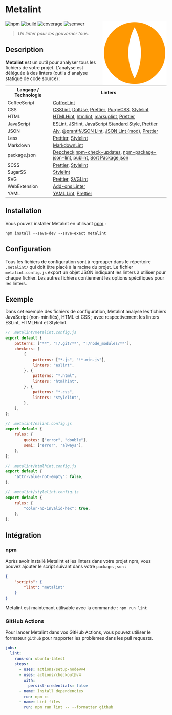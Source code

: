 # Metalint

<!-- Utiliser du HTML (avec l'attribut "align" obsolète) pour faire flotter
     l'image à droite. -->
<!-- markdownlint-disable-next-line no-inline-html-->
<img src="asset/logo.svg" align="right" alt="">

[![npm][img-npm]][link-npm]
[![build][img-build]][link-build]
[![coverage][img-coverage]][link-coverage]
[![semver][img-semver]][link-semver]

> _Un linter pour les gouverner tous._

## Description

**Metalint** est un outil pour analyser tous les fichiers de votre projet.
L'analyse est déléguée à des linters (outils d'analyse statique de code
source) :

<!-- markdownlint-disable no-inline-html -->
<table>
  <tr>
    <th>Langage / Technologie</th>
    <th>Linters</th>
  </tr>
  <tr>
    <td>CoffeeScript</td>
    <td>
      <a title="@coffeelint/cli"
         href="https://www.npmjs.com/package/@coffeelint/cli">CoffeeLint</a>
    </td>
  </tr>
  <tr>
    <td>CSS</td>
    <td>
      <a title="csslint"
         href="https://www.npmjs.com/package/csslint">CSSLint</a>,
      <a title="doiuse" href="https://www.npmjs.com/package/doiuse">DoIUse</a>,
      <a title="prettier"
         href="https://www.npmjs.com/package/prettier">Prettier</a>,
      <a title="purgecss"
         href="https://www.npmjs.com/package/purgecss">PurgeCSS</a>,
      <a title="stylelint"
         href="https://www.npmjs.com/package/stylelint">Stylelint</a>
   </td>
  </tr>
  <tr>
    <td>HTML</td>
    <td>
      <a title="htmlhint"
         href="https://www.npmjs.com/package/htmlhint">HTMLHint</a>,
      <a title="htmllint"
         href="https://www.npmjs.com/package/htmllint">htmllint</a>,
      <a title="markuplint"
         href="https://www.npmjs.com/package/markuplint">markuplint</a>,
      <a title="prettier"
         href="https://www.npmjs.com/package/prettier">Prettier</a>
    </td>
  </tr>
  <tr>
    <td>JavaScript</td>
    <td>
      <a title="eslint" href="https://www.npmjs.com/package/eslint">ESLint</a>,
      <a title="jshint" href="https://www.npmjs.com/package/jshint">JSHint</a>,
      <a title="standard"
         href="https://www.npmjs.com/package/standard">JavaScript Standard
        Style</a>,
      <a title="prettier"
         href="https://www.npmjs.com/package/prettier">Prettier</a>
    </td>
  </tr>
  <tr>
    <td>JSON</td>
    <td>
      <a title="ajv" href="https://www.npmjs.com/package/ajv">Ajv</a>,
      <a title="@prantlf/jsonlint"
         href="https://www.npmjs.com/package/@prantlf/jsonlint">@prantlf/JSON
        Lint</a>,
      <a title="jsonlint-mod"
         href="https://www.npmjs.com/package/jsonlint-mod">JSON Lint (mod)</a>,
      <a title="prettier"
         href="https://www.npmjs.com/package/prettier">Prettier</a>
    </td>
  </tr>
  <tr>
    <td>Less</td>
    <td>
      <a title="prettier"
         href="https://www.npmjs.com/package/prettier">Prettier</a>,
      <a title="stylelint"
         href="https://www.npmjs.com/package/stylelint">Stylelint</a>
    </td>
  </tr>
  <tr>
    <td>Markdown</td>
    <td>
      <a title="markdownlint"
         href="https://www.npmjs.com/package/markdownlint">MarkdownLint</a>
    </td>
  </tr>
  <tr>
    <td>package.json</td>
    <td>
      <a title="depcheck"
         href="https://www.npmjs.com/package/depcheck">Depcheck</a>
      <a title="npm-check-updates"
         href="https://www.npmjs.com/package/npm-check-updates"
         >npm-check-updates</a>,
      <a title="npm-package-json-lint"
         href="https://www.npmjs.com/package/npm-package-json-lint"
         >npm-package-json-lint</a>,
      <a title="publint"
         href="https://www.npmjs.com/package/publint">publint</a>,
      <a title="sort-package-json"
         href="https://www.npmjs.com/package/sort-package-json">Sort
        Package.json</a>
    </td>
  </tr>
  <tr>
    <td>SCSS</td>
    <td>
      <a title="prettier"
         href="https://www.npmjs.com/package/prettier">Prettier</a>,
      <a title="stylelint"
         href="https://www.npmjs.com/package/stylelint">Stylelint</a>
  </td>
  </tr>
  <tr>
    <td>SugarSS</td>
    <td>
      <a title="stylelint"
         href="https://www.npmjs.com/package/stylelint">Stylelint</a>
    </td>
  </tr>
  <tr>
    <td>SVG</td>
    <td>
      <a title="prettier"
         href="https://www.npmjs.com/package/prettier">Prettier</a>,
      <a title="svglint"
         href="https://www.npmjs.com/package/svglint">SVGLint</a>
    </td>
  </tr>
  <tr>
    <td>WebExtension</td>
    <td>
      <a title="addons-linter"
         href="https://www.npmjs.com/package/addons-linter">Add-ons Linter</a>
    </td>
  </tr>
  <tr>
    <td>YAML</td>
    <td>
      <a title="yaml-lint"
         href="https://www.npmjs.com/package/yaml-lint">YAML Lint</a>,
      <a title="prettier"
         href="https://www.npmjs.com/package/prettier">Prettier</a>
    </td>
  </tr>
</table>
<!-- markdownlint-enable no-inline-html -->

## Installation

Vous pouvez installer Metalint en utilisant [npm][link-npm] :

```Shell
npm install --save-dev --save-exact metalint
```

## Configuration

Tous les fichiers de configuration sont à regrouper dans le répertoire
`.metalint/` qui doit être placé à la racine du projet. Le fichier
`metalint.config.js` export un objet JSON indiquant les linters à utiliser pour
chaque fichier. Les autres fichiers contiennent les options spécifiques pour les
linters.

## Exemple

Dans cet exemple des fichiers de configuration, Metalint analyse les fichiers
JavaScript (non-minifiés), HTML et CSS ; avec respectivement les linters ESLint,
HTMLHint et Stylelint.

```JavaScript
// .metalint/metalint.config.js
export default {
    patterns: ["**", "!/.git/**", "!/node_modules/**"],
    checkers: [
        {
            patterns: ["*.js", "!*.min.js"],
            linters: "eslint",
        }, {
            patterns: "*.html",
            linters: "htmlhint",
        }, {
            patterns: "*.css",
            linters: "stylelint",
        },
    ],
};
```

```JavaScript
// .metalint/eslint.config.js
export default {
    rules: {
        quotes: ["error", "double"],
        semi: ["error", "always"],
    },
};
```

```JavaScript
// .metalint/htmlhint.config.js
export default {
    "attr-value-not-empty": false,
};
```

```JavaScript
// .metalint/stylelint.config.js
export default {
    rules: {
        "color-no-invalid-hex": true,
    },
};
```

## Intégration

### npm

Après avoir installé Metalint et les linters dans votre projet npm, vous pouvez
ajouter le script suivant dans votre `package.json` :

```JSON
{
    "scripts": {
        "lint": "metalint"
    }
}
```

Metalint est maintenant utilisable avec la commande : `npm run lint`

### GitHub Actions

Pour lancer Metalint dans vos GitHub Actions, vous pouvez utiliser le formateur
`github` pour rapporter les problèmes dans les pull requests.

```YAML
jobs:
  lint:
    runs-on: ubuntu-latest
    steps:
      - uses: actions/setup-node@v4
      - uses: actions/checkout@v4
        with:
          persist-credentials: false
      - name: Install dependencies
        run: npm ci
      - name: Lint files
        run: npm run lint -- --formatter github
```

[img-npm]: https://img.shields.io/npm/dm/metalint?label=npm&logo=npm&logoColor=whitesmoke
[img-build]: https://img.shields.io/github/actions/workflow/status/regseb/metalint/ci.yml?branch=main&logo=github&logoColor=whitesmoke
[img-coverage]: https://img.shields.io/endpoint?label=coverage&url=https%3A%2F%2Fbadge-api.stryker-mutator.io%2Fgithub.com%2Fregseb%2Fmetalint%2Fmain&logo=stryker&logoColor=whitesmoke
[img-semver]: https://img.shields.io/badge/semver-2.0.0-blue?logo=semver&logoColor=whitesmoke
[link-npm]: https://www.npmjs.com/package/metalint
[link-build]: https://github.com/regseb/metalint/actions/workflows/ci.yml?query=branch%3Amain
[link-coverage]: https://dashboard.stryker-mutator.io/reports/github.com/regseb/metalint/main
[link-semver]: https://semver.org/spec/v2.0.0.html "Semantic Versioning 2.0.0"
